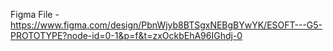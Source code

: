 Figma File - https://www.figma.com/design/PbnWjyb8BTSgxNEBgBYwYK/ESOFT---G5-PROTOTYPE?node-id=0-1&p=f&t=zxOckbEhA96IGhdj-0
